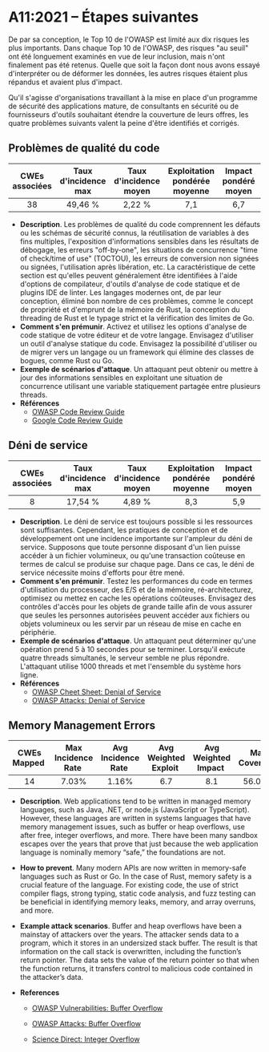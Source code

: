 # A11:2021 – Étapes suivantes

De par sa conception, le Top 10 de l'OWASP est limité aux dix risques les plus importants. Dans chaque Top 10 de l'OWASP, des risques "au seuil" ont été longuement examinés en vue de leur inclusion, mais n'ont finalement pas été retenus. Quelle que soit la façon dont nous avons essayé d'interpréter ou de déformer les données, les autres risques étaient plus répandus et avaient plus d'impact.

Qu'il s'agisse d'organisations travaillant à la mise en place d'un programme de sécurité des applications mature, de consultants en sécurité ou de fournisseurs d'outils souhaitant étendre la couverture de leurs offres, les quatre problèmes suivants valent la peine d'être identifiés et corrigés.

## Problèmes de qualité du code

| CWEs associées | Taux d'incidence max | Taux d'incidence moyen | Exploitation pondérée moyenne | Impact pondéré moyen | Couverture max | Couverture moyenne | Nombre total d'occurrences | Nombre total de CVEs |
|:--------------:|:--------------------:|:----------------------:|:-----------------------------:|:--------------------:|:--------------:|:------------------:|:--------------------------:|:--------------------:|
|       38       |       49,46 %        |         2,22 %         |              7,1              |         6,7          |    60,85 %     |      23,42 %       |        101&nbsp;736        |      7&nbsp;564      |

- **Description**. Les problèmes de qualité du code comprennent les défauts ou les schémas de sécurité connus, la réutilisation de variables à des fins multiples, l'exposition d'informations sensibles dans les résultats de débogage, les erreurs "off-by-one", les situations de concurrence "time of check/time of use" (TOCTOU), les erreurs de conversion non signées ou signées, l'utilisation après libération, etc. La caractéristique de cette section est qu'elles peuvent généralement être identifiées à l'aide d'options de compilateur, d'outils d'analyse de code statique et de plugins IDE de linter. Les langages modernes ont, de par leur conception, éliminé bon nombre de ces problèmes, comme le concept de propriété et d'emprunt de la mémoire de Rust, la conception du threading de Rust et le typage strict et la vérification des limites de Go.
- **Comment s'en prémunir**. Activez et utilisez les options d'analyse de code statique de votre éditeur et de votre langage. Envisagez d'utiliser un outil d'analyse statique du code. Envisagez la possibilité d'utiliser ou de migrer vers un langage ou un framework qui élimine des classes de bogues, comme Rust ou Go.
- **Exemple de scénarios d'attaque**. Un attaquant peut obtenir ou mettre à jour des informations sensibles en exploitant une situation de concurrence utilisant une variable statiquement partagée entre plusieurs threads.
- **Références**
    - [OWASP Code Review Guide](https://owasp.org/www-pdf-archive/OWASP_Code_Review_Guide_v2.pdf)
    - [Google Code Review Guide](https://google.github.io/eng-practices/review/)


## Déni de service

| CWEs associées | Taux d'incidence max | Taux d'incidence moyen | Exploitation pondérée moyenne | Impact pondéré moyen | Couverture max | Couverture moyenne | Nombre total d'occurrences | Nombre total de CVEs |
|:--------------:|:--------------------:|:----------------------:|:-----------------------------:|:--------------------:|:--------------:|:------------------:|:--------------------------:|:--------------------:|
|       8        |       17,54 %        |         4,89 %         |              8,3              |         5,9          |    79,58 %     |      33,26 %       |        66&nbsp;985         |         973          |

- **Description**. Le déni de service est toujours possible si les ressources sont suffisantes. Cependant, les pratiques de conception et de développement ont une incidence importante sur l'ampleur du déni de service. Supposons que toute personne disposant d'un lien puisse accéder à un fichier volumineux, ou qu'une transaction coûteuse en termes de calcul se produise sur chaque page. Dans ce cas, le déni de service nécessite moins d'efforts pour être mené.
- **Comment s'en prémunir**. Testez les performances du code en termes d'utilisation du processeur, des E/S et de la mémoire, ré-architecturez, optimisez ou mettez en cache les opérations coûteuses. Envisagez des contrôles d'accès pour les objets de grande taille afin de vous assurer que seules les personnes autorisées peuvent accéder aux fichiers ou objets volumineux ou les servir par un réseau de mise en cache en périphérie.
- **Exemple de scénarios d'attaque**. Un attaquant peut déterminer qu'une opération prend 5 à 10 secondes pour se terminer. Lorsqu'il exécute quatre threads simultanés, le serveur semble ne plus répondre. L'attaquant utilise 1000 threads et met l'ensemble du système hors ligne.
- **Références**
    - [OWASP Cheet Sheet: Denial of Service](https://cheatsheetseries.owasp.org/cheatsheets/Denial_of_Service_Cheat_Sheet.html)
    - [OWASP Attacks: Denial of Service](https://owasp.org/www-community/attacks/Denial_of_Service)

## Memory Management Errors

| CWEs Mapped  | Max Incidence Rate  | Avg Incidence Rate  | Avg Weighted Exploit  | Avg Weighted Impact  | Max Coverage  | Avg Coverage  | Total Occurrences  | Total CVEs  |
|:-------------:|:--------------------:|:--------------------:|:--------------:|:--------------:|:----------------------:|:---------------------:|:-------------------:|:------------:|
| 14           | 7.03%               | 1.16%               | 6.7                   | 8.1                  | 56.06%        | 31.74%        | 26576              | 16184       |

-   **Description**. Web applications tend to be written in managed
    memory languages, such as Java, .NET, or node.js (JavaScript or
    TypeScript). However, these languages are written in systems
    languages that have memory management issues, such as buffer or heap
    overflows, use after free, integer overflows, and more. There have
    been many sandbox escapes over the years that prove that just
    because the web application language is nominally memory “safe,” the
    foundations are not.

-   **How to prevent**. Many modern APIs are now written in memory-safe
    languages such as Rust or Go. In the case of Rust, memory safety is
    a crucial feature of the language. For existing code, the use of
    strict compiler flags, strong typing, static code analysis, and fuzz
    testing can be beneficial in identifying memory leaks, memory, and
    array overruns, and more.

-   **Example attack scenarios**. Buffer and heap overflows have been a
    mainstay of attackers over the years. The attacker sends data to a program, which it stores in an undersized stack buffer. The result is that information on the call stack is overwritten, including the function’s return pointer. The data sets the value of the return pointer so that when the function returns, it transfers control to malicious code contained in the attacker’s data.

-   **References**
    - [OWASP Vulnerabilities: Buffer Overflow](https://owasp.org/www-community/vulnerabilities/Buffer_Overflow)
    
    - [OWASP Attacks: Buffer Overflow](https://owasp.org/www-community/attacks/Buffer_overflow_attack)
    
    - [Science Direct: Integer Overflow](https://www.sciencedirect.com/topics/computer-science/integer-overflow)
